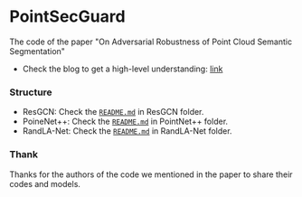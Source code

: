 # PointSecGuard
The code of the paper "On Adversarial Robustness of Point Cloud Semantic Segmentation"

- Check the blog to get a high-level understanding: [link](https://c0ldstudy.github.io/posts/PC_attack/)

### Structure
- ResGCN: Check the [`README.md`](./ResGCN/README.md) in ResGCN folder.
- PoineNet++: Check the [`README.md`](./PointNet/README.md) in PointNet++ folder.
- RandLA-Net: Check the [`README.md`](./RandLA-Net/README.md) in RandLA-Net folder.
### Thank
Thanks for the authors of the code we mentioned in the paper to share their codes and models.

